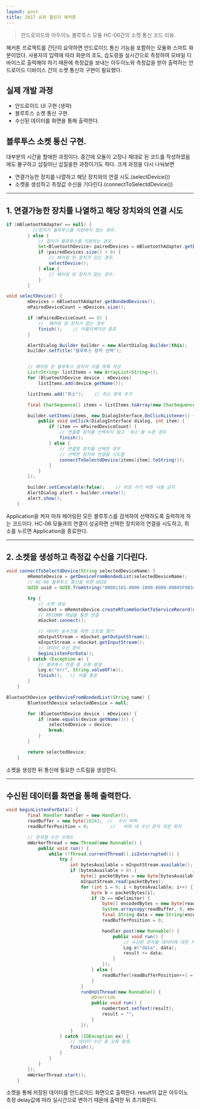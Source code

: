 ```yaml
---
layout: post
title: 2017 슈퍼 챌린지 해커톤
---
```


> 안드로이드와 아두이노 블루투스 모듈 HC-06간의 소켓 통신 코드 리뷰.<br/>

해커톤 프로젝트를 간단히 요약하면 안드로이드 통신 기능을 포함하는 모듈화 스마트 화분이었다. 사용자의 입력에 따라 화분의 조도, 습도량을 실시간으로 측정하여 모바일 디바이스로 출력해야 하기 때문에 측정값을 보내는 아두이노와 측정값을 받아 출력하는 안드로이드 디바이스 간의 소켓 통신의 구현이 필요했다.

## 실제 개발 과정
- 안드로이드 UI 구현 (생략)
- 블루투스 소켓 통신 구현.
- 수신된 데이터를 화면을 통해 출력한다.

## 블루투스 소켓 통신 구현.
대부분의 시간을 할애한 과정이다. 중간에 모듈이 고장나 제대로 된 코드를 작성하였음에도 불구하고 삽질아닌 삽질을한 과정이기도 하다. 크게 과정을 다시 나눠보면

- 연결가능한 장치를 나열하고 해당 장치와의 연결 시도.(selectDevice())
- 소켓을 생성하고 측정값 수신을 기다린다.(connectToSelectdDevice())

----

## 1. 연결가능한 장치를 나열하고 해당 장치와의 연결 시도

```java
if (mBluetoothAdapter == null) {
          //장치가 블루투스를 지원하지 않는 경우.
        } else {
            // 장치가 블루투스를 지원하는 경우.
            Set<BluetoothDevice> pairedDevices = mBluetoothAdapter.getBondedDevices();
            if (pairedDevices.size() > 0) {
                // 페어링 된 장치가 있는 경우.
                selectDevice();
            } else {
                // 페어링 된 장치가 없는 경우.
            }
        }
```

```java
void selectDevice() {
        mDevices = mBluetoothAdapter.getBondedDevices();
        mPairedDeviceCount = mDevices.size();

        if (mPairedDeviceCount == 0) {
            //  페어링 된 장치가 없는 경우
            finish();    // 어플리케이션 종료
        }

        AlertDialog.Builder builder = new AlertDialog.Builder(this);
        builder.setTitle("블루투스 장치 선택");


        // 페어링 된 블루투스 장치의 이름 목록 작성
        List<String> listItems = new ArrayList<String>();
        for (BluetoothDevice device : mDevices)
            listItems.add(device.getName());

        listItems.add("취소");    // 취소 항목 추가

        final CharSequence[] items = listItems.toArray(new CharSequence[listItems.size()]);

        builder.setItems(items, new DialogInterface.OnClickListener() {
            public void onClick(DialogInterface dialog, int item) {
                if (item == mPairedDeviceCount) {
                    // 연결할 장치를 선택하지 않고 '취소'를 누른 경우
                    finish();
                } else {
                    // 연결할 장치를 선택한 경우
                    // 선택한 장치와 연결을 시도함
                    connectToSelectdDevice(items[item].toString());
                }
            }
        });

        builder.setCancelable(false);    // 뒤로 가기 버튼 사용 금지
        AlertDialog alert = builder.create();
        alert.show();
    }
```

Application을 켜자 마자 페어링된 모든 블루투스를 검색하여 선택하도록 출력하게 하는 코드이다. HC-06 모듈과의 연결이 성공하면 선택한 장치와의 연결을 시도하고, 취소를 누르면 Application을 종료한다.

----

## 2. 소켓을 생성하고 측정값 수신을 기다린다.

```java
void connectToSelectdDevice(String selectedDeviceName) {
        mRemoteDevice = getDeviceFromBondedList(selectedDeviceName);
        // HC-06 블루투스 통신을 위한 UUID
        UUID uuid = UUID.fromString("00001101-0000-1000-8000-00805F9B34FB");

        try {
            // 소켓 생성
            mSocket = mRemoteDevice.createRfcommSocketToServiceRecord(uuid);
            // RFCOMM 채널을 통한 연결
            mSocket.connect();

            // 데이터 송수신을 위한 스트림 열기
            mOutputStream = mSocket.getOutputStream();
            mInputStream = mSocket.getInputStream();
            // 데이터 수신 준비
            beginListenForData();
        } catch (Exception e) {
            // 블루투스 연결 중 오류 발생
            Log.e("err", String.valueOf(e));
            finish();   // 어플 종료
        }
    }

```

```java
BluetoothDevice getDeviceFromBondedList(String name) {
        BluetoothDevice selectedDevice = null;

        for (BluetoothDevice device : mDevices) {
            if (name.equals(device.getName())) {
                selectedDevice = device;
                break;
            }
        }

        return selectedDevice;
    }
```

소켓을 생성한 뒤 통신에 필요한 스트림을 생성한다.

----

## 수신된 데이터를 화면을 통해 출력한다.

```java
void beginListenForData() {
        final Handler handler = new Handler();
        readBuffer = new byte[1024];  //  수신 버퍼
        readBufferPosition = 0;        //   버퍼 내 수신 문자 저장 위치

        // 문자열 수신 쓰레드
        mWorkerThread = new Thread(new Runnable() {
            public void run() {
                while (!Thread.currentThread().isInterrupted()) {
                    try {
                        int bytesAvailable = mInputStream.available();    // 수신 데이터 확인
                        if (bytesAvailable > 0) {                     // 데이터가 수신된 경우
                            byte[] packetBytes = new byte[bytesAvailable];
                            mInputStream.read(packetBytes);
                            for (int i = 0; i < bytesAvailable; i++) {
                                byte b = packetBytes[i];
                                if (b == mDelimiter) {
                                    byte[] encodedBytes = new byte[readBufferPosition];
                                    System.arraycopy(readBuffer, 0, encodedBytes, 0, encodedBytes.length);
                                    final String data = new String(encodedBytes, "US-ASCII");
                                    readBufferPosition = 0;

                                    handler.post(new Runnable() {
                                        public void run() {
                                            // 수신된 문자열 데이터에 대한 처리 작업
                                            Log.e("data", data);
                                            result += data;
                                        }
                                    });
                                } else {
                                    readBuffer[readBufferPosition++] = b;
                                }
                            }
                            runOnUiThread(new Runnable() {
                                @Override
                                public void run() {
                                    numbertext.setText(result);
                                    result = "";
                                }
                            });
                        }
                    } catch (IOException ex) {
                        // 데이터 수신 중 오류 발생.
                        finish();
                    }
                }
            }
        });
        mWorkerThread.start();
    }
```

소켓을 통해 저장된 데이터를 안드로이드 화면으로 출력한다. result의 값은 아두이노 측정 delay값에 따라 실시간으로 변하기 때문에 출력한 뒤 초기화한다.
